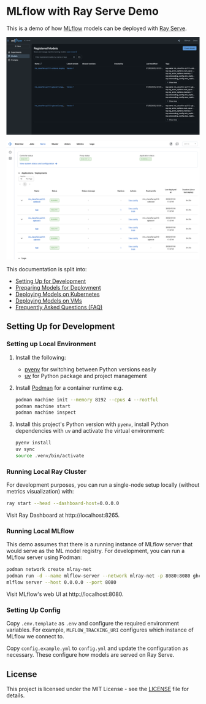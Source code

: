 # MLflow with Ray Serve Demo

This is a demo of how [MLflow](https://mlflow.org/) models can be deployed with [Ray Serve](https://docs.ray.io/en/latest/serve/index.html).

![](/examples/mlflow_registered_models.png)

![](/examples/ray_serve_deployments.png)

This documentation is split into:

- [Setting Up for Development](#setting-up-for-development)
- [Preparing Models for Deployment](/docs/1_preparing-models-for-deployment.md)
- [Deploying Models on Kubernetes](/docs/2_deploying-models-on-kubernetes.md)
- [Deploying Models on VMs](/docs/3_deploying-models-on-vms.md)
- [Frequently Asked Questions (FAQ)](/docs/4_frequently_asked_questions.md)

## Setting Up for Development

### Setting up Local Environment

1. Install the following:
    - [pyenv](https://github.com/pyenv/pyenv) for switching between Python versions easily
    - [uv](https://docs.astral.sh/uv/getting-started/installation/) for Python package and project management


2. Install [Podman](https://podman.io/docs/installation) for a container runtime e.g.
    ```sh
    podman machine init --memory 8192 --cpus 4 --rootful
    podman machine start
    podman machine inspect
    ```

3. Install this project's Python version with `pyenv`, install Python dependencies with `uv` and activate the virtual environment:

    ```sh
    pyenv install
    uv sync
    source .venv/bin/activate
    ```

### Running Local Ray Cluster

For development purposes, you can run a single-node setup locally (without metrics visualization) with:

```sh
ray start --head --dashboard-host=0.0.0.0 
```

Visit Ray Dashboard at http://localhost:8265.

### Running Local MLflow 

This demo assumes that there is a running instance of MLflow server that would serve as the ML model registry. For development, you can run a MLflow server using Podman:

```sh
podman network create mlray-net
podman run -d --name mlflow-server --network mlray-net -p 8080:8080 ghcr.io/mlflow/mlflow \
mlflow server --host 0.0.0.0 --port 8080
```

Visit MLflow's web UI at http://localhost:8080.

### Setting Up Config

Copy `.env.template` as `.env` and configure the required environment variables. For example, `MLFLOW_TRACKING_URI` configures which instance of MLflow we connect to.

Copy `config.example.yml` to `config.yml` and update the configuration as necessary. These configure how models are served on Ray Serve.

## License

This project is licensed under the MIT License - see the [LICENSE](LICENSE) file for details.
